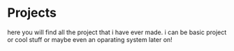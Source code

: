 # Projects
 here you will find all the project that i have ever made. i can be basic project or cool stuff or maybe even an oparating system later on! 
